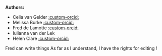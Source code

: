 
**Authors:**

- Celia van Gelder [:custom-orcid:](https://orcid.org/0000-0002-0223-2329)
- Melissa Burke [:custom-orcid:](https://orcid.org/0000-0002-5571-8664)
- Fred de Lamotte [:custom-orcid:](https://orcid.org/0000-0003-4234-1172)
- Iulianna van der Lek
- Helen Clare [:custom-orcid:](https://orcid.org/0000-0002-6656-3012)

Fred can write things
As far as I understand, I have the rights for editing !

